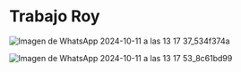 # Trabajo Roy 
![Imagen de WhatsApp 2024-10-11 a las 13 17 37_534f374a](https://github.com/user-attachments/assets/54fe50f2-4b13-462e-953e-101b3f25e8d6)

![Imagen de WhatsApp 2024-10-11 a las 13 17 53_8c61bd99](https://github.com/user-attachments/assets/4faf2a1a-b3ac-46b8-81de-5b6170129324)


